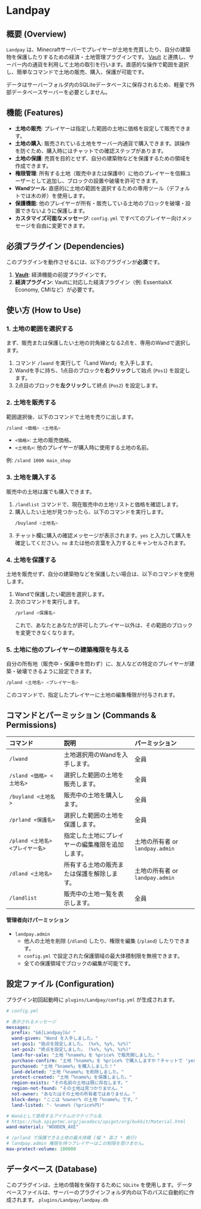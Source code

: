 
# Landpay

## 概要 (Overview)

`Landpay` は、Minecraftサーバーでプレイヤーが土地を売買したり、自分の建築物を保護したりするための経済・土地管理プラグインです。
[Vault](https://www.spigotmc.org/resources/vault.34315/) と連携し、サーバー内の通貨を利用して土地の取引を行います。直感的な操作で範囲を選択し、簡単なコマンドで土地の販売、購入、保護が可能です。

データはサーバーフォルダ内のSQLiteデータベースに保存されるため、軽量で外部データベースサーバーを必要としません。

## 機能 (Features)

  * **土地の販売**: プレイヤーは指定した範囲の土地に価格を設定して販売できます。
  * **土地の購入**: 販売されている土地をサーバー内通貨で購入できます。誤操作を防ぐため、購入時にはチャットでの確認ステップがあります。
  * **土地の保護**: 売買を目的とせず、自分の建築物などを保護するための領域を作成できます。
  * **権限管理**: 所有する土地（販売中または保護中）に他のプレイヤーを信頼ユーザーとして追加し、ブロックの設置や破壊を許可できます。
  * **Wandツール**: 直感的に土地の範囲を選択するための専用ツール（デフォルトでは木の斧）を使用します。
  * **保護機能**: 他のプレイヤーが所有・販売している土地のブロックを破壊・設置できないように保護します。
  * **カスタマイズ可能なメッセージ**: `config.yml` ですべてのプレイヤー向けメッセージを自由に変更できます。

## 必須プラグイン (Dependencies)

このプラグインを動作させるには、以下のプラグインが**必須**です。

1.  **[Vault](https://www.spigotmc.org/resources/vault.34315/)**: 経済機能の前提プラグインです。
2.  **経済プラグイン**: Vaultに対応した経済プラグイン（例: EssentialsX Economy, CMIなど）が必要です。

## 使い方 (How to Use)

### 1\. 土地の範囲を選択する

まず、販売または保護したい土地の対角線となる2点を、専用のWandで選択します。

1.  コマンド `/lwand` を実行して「Land Wand」を入手します。
2.  Wandを手に持ち、1点目のブロックを**右クリック**して始点 (`Pos1`) を設定します。
3.  2点目のブロックを**左クリック**して終点 (`Pos2`) を設定します。

### 2\. 土地を販売する

範囲選択後、以下のコマンドで土地を売りに出します。

```bash
/sland <価格> <土地名>
```

  * `<価格>`: 土地の販売価格。
  * `<土地名>`: 他のプレイヤーが購入時に使用する土地の名前。

例: `/sland 1000 main_shop`

### 3\. 土地を購入する

販売中の土地は誰でも購入できます。

1.  `/landlist` コマンドで、現在販売中の土地リストと価格を確認します。
2.  購入したい土地が見つかったら、以下のコマンドを実行します。
    ```bash
    /buyland <土地名>
    ```
3.  チャット欄に購入の確認メッセージが表示されます。`yes` と入力して購入を確定してください。`no` または他の言葉を入力するとキャンセルされます。

### 4\. 土地を保護する

土地を販売せず、自分の建築物などを保護したい場合は、以下のコマンドを使用します。

1.  Wandで保護したい範囲を選択します。
2.  次のコマンドを実行します。
    ```bash
    /prland <保護名>
    ```
    これで、あなたとあなたが許可したプレイヤー以外は、その範囲のブロックを変更できなくなります。

### 5\. 土地に他のプレイヤーの建築権限を与える

自分の所有地（販売中・保護中を問わず）に、友人などの特定のプレイヤーが建築・破壊できるように設定できます。

```bash
/pland <土地名> <プレイヤー名>
```

このコマンドで、指定したプレイヤーに土地の編集権限が付与されます。

## コマンドとパーミッション (Commands & Permissions)

| コマンド | 説明 | パーミッション |
| :--- | :--- | :--- |
| `/lwand` | 土地選択用のWandを入手します。 | 全員 |
| `/sland <価格> <土地名>` | 選択した範囲の土地を販売します。 | 全員 |
| `/buyland <土地名>` | 販売中の土地を購入します。 | 全員 |
| `/prland <保護名>` | 選択した範囲の土地を保護します。 | 全員 |
| `/pland <土地名> <プレイヤー名>` | 指定した土地にプレイヤーの編集権限を追加します。 | 土地の所有者 or `landpay.admin` |
| `/dland <土地名>` | 所有する土地の販売または保護を解除します。 | 土地の所有者 or `landpay.admin` |
| `/landlist` | 販売中の土地一覧を表示します。 | 全員 |

#### 管理者向けパーミッション

  * `landpay.admin`
      * 他人の土地を削除 (`/dland`) したり、権限を編集 (`/pland`) したりできます。
      * `config.yml` で設定された保護領域の最大体積制限を無視できます。
      * 全ての保護領域でブロックの編集が可能です。

## 設定ファイル (Configuration)

プラグイン初回起動時に `plugins/Landpay/config.yml` が生成されます。

```yaml
# config.yml

# 表示されるメッセージ
messages:
  prefix: "&6[Landpay]&r "
  wand-given: "Wand を入手しました。"
  set-pos1: "始点を設定しました。 (%x%, %y%, %z%)"
  set-pos2: "終点を設定しました。 (%x%, %y%, %z%)"
  land-for-sale: "土地「%name%」を %price% で販売開しました。"
  purchase-confirm: "土地「%name%」を %price% で購入しますか？チャットで 'yes' と入力してください。"
  purchased: "土地「%name%」を購入しました！"
  land-deleted: "土地「%name%」を削除しました。"
  protect-created: "土地「%name%」を保護しました。"
  region-exists: "その名前の土地は既に存在します。"
  region-not-found: "その土地は見つかりません。"
  not-owner: "あなたはその土地の所有者ではありません。"
  block-deny: "ここは %owner% の土地「%name%」です。"
  land-listed: "- %name% (%price%円)"

# Wandとして使用するアイテムのマテリアル名
# https://hub.spigotmc.org/javadocs/spigot/org/bukkit/Material.html
wand-material: "WOODEN_AXE"

# /prland で保護できる土地の最大体積 (幅 * 高さ * 奥行)
# landpay.admin 権限を持つプレイヤーはこの制限を受けません。
max-protect-volume: 100000
```

## データベース (Database)

このプラグインは、土地の情報を保存するために `SQLite` を使用します。データベースファイルは、サーバーのプラグインフォルダ内の以下のパスに自動的に作成されます。
`plugins/Landpay/landpay.db`
